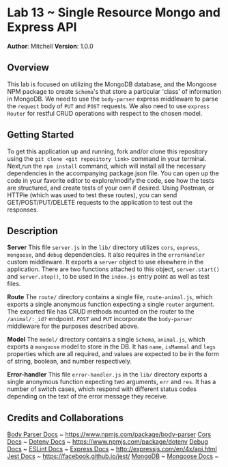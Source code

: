 # Lab 13 ~ Single Resource Mongo and Express API

**Author**: Mitchell
**Version**: 1.0.0

## Overview
This lab is focused on utilizing the MongoDB database, and the Mongoose NPM package to create `Schema`'s that store a particular 'class' of information in MongoDB. We need to use the `body-parser` express middleware to parse the `request` body of `PUT` and `POST` requests. We also need to use `express` `Router` for restful CRUD operations with respect to the chosen model.

## Getting Started
To get this application up and running, fork and/or clone this repository using the `git clone <git repository link>` command in your terminal. Next,run the `npm install` command, which will install all the necessary dependencies in the accompanying package.json file. You can open up the code in your favorite editor to explore/modify the code, see how the tests are structured, and create tests of your own if desired. Using Postman, or HTTPie (which was used to test these routes), you can send GET/POST/PUT/DELETE requests to the application to test out the responses. 

## Description
**Server** 
This file `server.js` in the `lib/` directory utilizes `cors`, `express`, `mongoose`, and `debug` dependencies. It also requires in the `errorHandler` custom middleware. It exports a `server` object to use elsewhere in the application. There are two functions attached to this object, `server.start()` and `server.stop()`, to be used in the `index.js` entry point as well as test files.

**Route**
The `route/` directory contains a single file, `route-animal.js`, which exports a single anonymous function expecting a single `router` argument. The exported file has CRUD methods mounted on the router to the `/animal/:_id?` endpoint. `POST` and `PUT` incorporate the `body-parser` middleware for the purposes described above.

**Model**
The `model/` directory contains a single `Schema`, `animal.js`, which exports a `mongoose` model to store in the DB. It has `name`, `isMammal` and `legs` properties which are all required, and values are expected to be in the form of string, boolean, and number respectively.

**Error-handler**
This file `error-handler.js` in the `lib/` directory exports a single anonymous function expecting two arguments, `err` and `res`. It has a number of switch cases, which respond with different status codes depending on the text of the error message they receive. 

## Credits and Collaborations
[Body Parser Docs](https://www.npmjs.com/package/body-parser) ~ https://www.npmjs.com/package/body-parser
[Cors Docs]() ~ 
[Dotenv Docs](https://www.npmjs.com/package/dotenv) ~ https://www.npmjs.com/package/dotenv
[Debug Docs]() ~ 
[ESLint Docs]() ~ 
[Express Docs](http://expressjs.com/en/4x/api.html) ~ http://expressjs.com/en/4x/api.html
[Jest Docs](https://facebook.github.io/jest/) ~ https://facebook.github.io/jest/
[MongoDB]() ~ 
[Mongoose Docs]() ~ 
